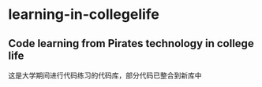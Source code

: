 # learning-in-collegelife
## Code learning from Pirates technology in college life
这是大学期间进行代码练习的代码库，部分代码已整合到新库中
